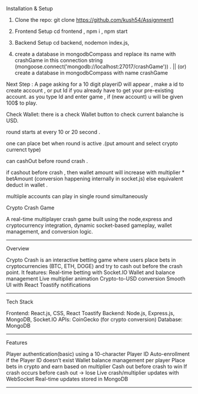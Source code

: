  Installation & Setup
1. Clone the repo: git clone https://github.com/kush54/Assignment1

2. Frontend Setup
 cd frontend ,
 npm i ,
 npm start

3. Backend Setup
cd backend,
nodemon index.js,


4. create a database in mongodbCompass and replace its name with crashGame in this connection string (mongoose.connect('mongodb://localhost:27017/crashGame')) .
    || (or)    create a database in mongodbCompass with name crashGame




Next Step : 
A page asking for a 10 digit playeriD will appear , make a id to create account , or put Id if you already have to get your pre-existing account.
as you type Id and enter game , if (new account) u will be given  100$  to play. 

Check Wallet:
there is a check Wallet button to check current balanche is USD.

round starts at every 10 or 20 second .

one can place bet when round is active .(put amount and select crypto currenct type)

can cashOut before round crash .

if cashout before crash , then wallet amount will increase with multiplier * betAmount (conversion happening internally in socket.js)
else equivalent deduct in wallet .

multiiple accounts can play in single round simultaneously
 


 Crypto Crash Game 

A real-time multiplayer crash game built using the node,express  and cryptocurrency integration, dynamic socket-based gameplay, wallet management, and conversion logic.

---

 Overview

Crypto Crash is an interactive betting game where users place bets in cryptocurrencies (BTC, ETH, DOGE) and try to cash out before the crash point. It features:
 Real-time betting with Socket.IO
 Wallet and balance management
 Live multiplier animation
 Crypto-to-USD conversion
Smooth UI with React Toastify notifications

---

 Tech Stack

Frontend: React.js, CSS, React Toastify
Backend: Node.js, Express.js, MongoDB, Socket.IO
APIs: CoinGecko (for crypto conversion)
Database: MongoDB

---

 Features

 Player authentication(basic) using a 10-character Player ID
 Auto-enrollment if the Player ID doesn’t exist
 Wallet balance management per player
 Place bets in crypto and earn based on multiplier
 Cash out before crash to win
 If crash occurs before cash out → lose
 Live crash/multiplier updates with WebSocket
 Real-time updates stored in MongoDB

---

